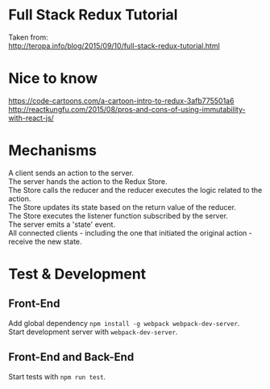 Full Stack Redux Tutorial
===

Taken from:  
http://teropa.info/blog/2015/09/10/full-stack-redux-tutorial.html  

Nice to know
===
https://code-cartoons.com/a-cartoon-intro-to-redux-3afb775501a6  
http://reactkungfu.com/2015/08/pros-and-cons-of-using-immutability-with-react-js/

Mechanisms
===
A client sends an action to the server.  
The server hands the action to the Redux Store.  
The Store calls the reducer and the reducer executes the logic related to the action.  
The Store updates its state based on the return value of the reducer.  
The Store executes the listener function subscribed by the server.   
The server emits a 'state' event.  
All connected clients - including the one that initiated the original action - receive the new state.  

Test & Development
===
## Front-End  
Add global dependency `npm install -g webpack webpack-dev-server`.  
Start development server with `webpack-dev-server`.  

## Front-End and Back-End
Start tests with `npm run test`.  
